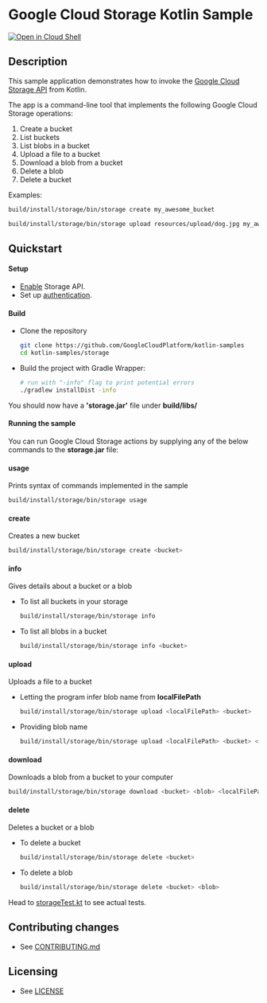 # Google Cloud Storage Kotlin Sample

[![Open in Cloud Shell][shell_img]][shell_link]

[shell_img]: http://gstatic.com/cloudssh/images/open-btn.svg
[shell_link]: https://console.cloud.google.com/cloudshell/open?git_repo=https://github.com/googlecloudplatform/kotlin-samples&page=editor&working_dir=storage

## Description

This sample application demonstrates how to invoke the [Google Cloud Storage API][storage-api-docs] from Kotlin.

The app is a command-line tool that implements the following Google Cloud Storage operations:

1. Create a bucket
2. List buckets 
3. List blobs in a bucket
4. Upload a file to a bucket
5. Download a blob from a bucket
6. Delete a blob
7. Delete a bucket

Examples:
```sh 
build/install/storage/bin/storage create my_awesome_bucket
```
```sh 
build/install/storage/bin/storage upload resources/upload/dog.jpg my_awesome_bucket
```

## Quickstart

#### Setup
- [Enable][enable-storage-api] Storage API.
- Set up [authentication](https://cloud.google.com/docs/authentication/getting-started).

#### Build
- Clone the repository
  ```sh
  git clone https://github.com/GoogleCloudPlatform/kotlin-samples
  cd kotlin-samples/storage
  ```
- Build the project with Gradle Wrapper:
  ```sh
  # run with "-info" flag to print potential errors
  ./gradlew installDist -info
  ```
You should now have a **'storage.jar'** file under **build/libs/**

#### Running the sample

You can run Google Cloud Storage actions by supplying any of the below commands to the **storage.jar** file:

#### usage

Prints syntax of commands implemented in the sample
```sh 
build/install/storage/bin/storage usage
```
#### create

Creates a new bucket
```sh 
build/install/storage/bin/storage create <bucket>
```
#### info

Gives details about a bucket or a blob
* To list all buckets in your storage
  ```sh 
  build/install/storage/bin/storage info
  ```
* To list all blobs in a bucket
  ```sh 
  build/install/storage/bin/storage info <bucket>
  ```
#### upload
 
Uploads a file to a bucket
*  Letting the program infer blob name from **localFilePath**
   ```sh 
   build/install/storage/bin/storage upload <localFilePath> <bucket>
   ```
*  Providing blob name
   ```sh 
   build/install/storage/bin/storage upload <localFilePath> <bucket> <blob>
   ```  
#### download

Downloads a blob from a bucket to your computer
```sh 
build/install/storage/bin/storage download <bucket> <blob> <localFilePath>
```
#### delete

Deletes a bucket or a blob
* To delete a bucket
  ```sh 
  build/install/storage/bin/storage delete <bucket>
  ```
* To delete a blob
  ```sh 
  build/install/storage/bin/storage delete <bucket> <blob>
  ```
  
Head to [storageTest.kt][storage-sample-test] to see actual tests.

[storage-sample-test]: test/storageTest.kt
[storage-api-docs]: https://cloud.google.com/storage/
[enable-storage-api]: https://console.cloud.google.com/flows/enableapi?apiid=storage-api.googleapis.com

## Contributing changes

* See [CONTRIBUTING.md](../CONTRIBUTING.md)

## Licensing

* See [LICENSE](../LICENSE)
